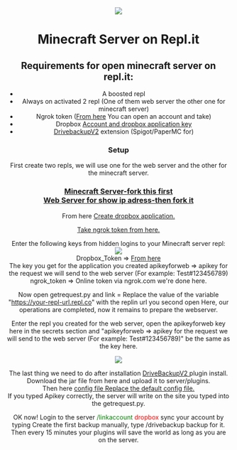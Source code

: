 
<div align="center"> <img src="https://i.ibb.co/t8qFxnN/tenor.gif"> <h1>Minecraft Server on Repl.it</h1> <h2>Requirements for open minecraft server on repl.it:</h2> <ul> <li> A boosted repl </li> <li> Always on activated 2 repl (One of them web server the other one for minecraft server) </li> <li> Ngrok token (<a href="https://dashboard.ngrok.com/get-started/your-authtoken">From here</a> You can open an account and take) </li> <li> Dropbox <a href="https://www.dropbox.com/developers/apps/create"> Account and dropbox application key</a> </li> <li> <a href="https://www.spigotmc.org/resources/drivebackupv2.79519/">DrivebackupV2</a> extension (Spigot/PaperMC for) </li> </ul> <h3>Setup</h3> <p> First create two repls, we will use one for the web server and the other for the minecraft server. 
<h3>
<a href="https://replit.com/@halitsever/Minecraft-Server">Minecraft Server-fork this first</a><br>
<a href="https://replit.com/@halitsever/Web-Server-For-Minecraft-Server">Web Server for show ip adress-then fork it</a>
</h3>
From here <a href="https://www.dropbox.com/developers/apps/create"> Create dropbox application.</a> 

<a href="https://www.dropbox.com/developers/apps/create"> Take ngrok token from here.</a>

 Enter the following keys from hidden logins to your Minecraft server repl: <br>
 <img src="https://i.ibb.co/v3VjCTS/Screenshot-from-2021-07-13-16-10-44.png"><br>
 Dropbox_Token => <a href="https://www.dropbox.com/developers/apps/create"> From here</a> <br>
 The key you get for the application you created apikeyforweb => apikey for the request we will send to the web server (For example: Test#123456789) <br>
  ngrok_token => Online token via ngrok.com we're done here.

Now open getrequest.py and link = Replace the value of the variable "https://your-repl-url.repl.co" with the replin url you second open Here, our operations are completed, now it remains to prepare the webserver. 

Enter the repl you created for the web server, open the apikeyforweb key here in the secrets section and <quote> "apikeyforweb => apikey for the request we will send to the web server (For example: Test#123456789)" </quote> be the same as the key here. 

<img src="https://i.ibb.co/Vvtmbxq/Screenshot-from-2021-07-13-16-29-23.png"> 

The last thing we need to do after installation <a href="https://www.spigotmc.org/resources/drivebackupv2.79519/">DriveBackupV2 </a>plugin install. Download the jar file from here and upload it to server/plugins.<br> Then here <a href="https://github.com/halitsever/minecraft-server-replit/blob/main/Minecraft-Server-Installer/server/plugins/DriveBackupV2/config.yml">config file Replace the default config file. 
  </a><br>
If you typed Apikey correctly, the server will write on the site you typed into the getrequest.py.

</p> OK now! Login to the server <a style="color:green">/linkaccount </a> <a style="color:red">dropbox </a> sync your account by typing Create the first backup manually, type /drivebackup backup for it. Then every 15 minutes your plugins will save the world as long as you are on the server. </div>
